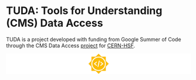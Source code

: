 # TUDA: Tools for Understanding (CMS) Data Access

TUDA is a project developed with funding from Google Summer of Code through the CMS Data Access 
[project](https://summerofcode.withgoogle.com/projects/#5810325671116800) for [CERN-HSF](http://hepsoftwarefoundation.org/).

![GSoC Logo](docs/assets/gsoc.png)

